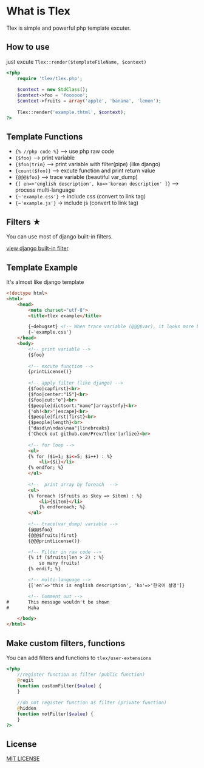 # What is Tlex
Tlex is simple and powerful php template excuter.


## How to use
just excute `Tlex::render($templateFileName, $context)`

```php
<?php
	require 'tlex/tlex.php';
  
	$context = new StdClass();
	$context->foo = 'foooooo';
	$context->fruits = array('apple', 'banana', 'lemon');
	
	Tlex::render('example.thtml', $context);
?>
```


## Template Functions
+ `{% //php code %}`		--> use php raw code
+ `{$foo}`					--> print variable
+ `{$foo|trim}`			  	--> print variable with filter(pipe) (like django)
+ `{count($foo)}`		  	--> excute function and print return value
+ `{@@@$foo}`			    --> trace variable (beautiful var_dump)
+ `{[ en=>'english description', ko=>'korean description' ]}`		--> process multi-language
+ `{~'example.css'}`		-> include css (convert to link tag)
+ `{~'example.js'}`			-> include js (convert to link tag)


## Filters ★
You can use most of django built-in filters.

[view django built-in filter](https://docs.djangoproject.com/en/dev/ref/templates/builtins/#built-in-filter-reference)



## Template Example
It's almost like django template

```html
<!doctype html>
<html>
	<head>
		<meta charset="utf-8">
		<title>tlex example</title>

		{~debugset} <!-- When trace variable (@@@$var), it looks more beautiful -->
		{~'example.css'}
	</head>
	<body>
		<!-- print variable -->
		{$foo}
	
		<!-- excute function -->
		{printLicense()}
		
		<!-- apply filter (like django) -->
		{$foo|capfirst}<br>
		{$foo|center:"15"}<br>
		{$foo|cut:"o"}<br>
		{$people|dictsort:"name"|arraystrfy}<br>
		{'oh!<br>'|escape}<br>
		{$people|first|first}<br>
		{$people|length}<br>
		{"dasd\n\ndas\naa"|linebreaks}
		{'Check out github.com/Prev/tlex'|urlize}<br>
		
		<!-- for loop -->
		<ul>
		{% for ($i=1; $i<=5; $i++) : %}
			<li>{$i}</li>
		{% endfor; %}
		</ul>
	
		<!--  print array by foreach  -->
		<ul>
		{% foreach ($fruits as $key => $item) : %}
			<li>{$item}</li>
			{% endforeach; %}
		</ul>
		
		<!-- trace(var_dump) variable -->
		{@@@$foo}
		{@@@$fruits|first}
		{@@@printLicense()}

		<!-- Filter in raw code -->
		{% if ($fruits|len > 2) : %}
			so many fruits!
		{% endif; %}

		<!-- multi-language -->
		{['en'=>'this is english description', 'ko'=>'한국어 설명']}

		<!-- Comment out -->
#		This message wouldn't be shown
#		Haha

	</body>
</html>

```


## Make custom filters, functions
You can add filters and functions to `tlex/user-extensions`

```php
<?php
	//register function as filter (public function)
	@regit
	function customFilter($value) {
	}
	
	//do not register function as filter (private function)
	@hidden
	function notFilter($value) {
	}
?>
```


## License
[MIT LICENSE](https://github.com/Prev/tlex/blob/master/LICENSE)


